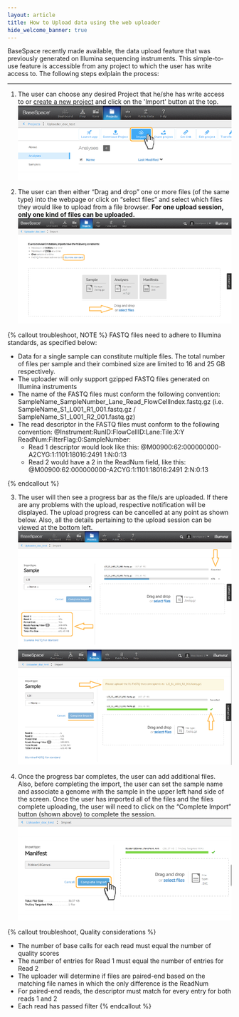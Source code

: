 ```yaml
---
layout: article
title: How to Upload data using the web uploader
hide_welcome_banner: true
---
```


BaseSpace recently made available, the data upload feature that was previously generated on Illumina sequencing instruments. This simple-to-use feature is accessible from any project to which the user has write access to. The following steps exlplain the process:

- - -

1. The user can choose any desired Project that he/she has write access to or [create a new project](/tutorials/create-a-new-project) and click on the 'Import' button at the top.
![upload button](/images/tutorials/web-uploader-import-button_767x270.png)  

2. The user can then either “Drag and drop” one or more files (of the same type) into the webpage or click on “select files” and select which files they would like to upload from a file browser. **For one upload session, only one kind of files can be uploaded.**
![upload button](/images/tutorials/web-uploader-file-selector-window_767x378.png) 

{% callout troubleshoot, NOTE %}
FASTQ files need to adhere to Illumina standards, as specified below:

 - Data for a single sample can constitute multiple files. The total number of files per sample and their combined size are limited to 16 and 25 GB respectively.
 - The uploader will only support gzipped FASTQ files generated on Illumina instruments
 - The name of the FASTQ files must conform the following convention:
		SampleName_SampleNumber_Lane_Read_FlowCellIndex.fastq.gz 
		(i.e. SampleName_S1_L001_R1_001.fastq.gz / SampleName_S1_L001_R2_001.fastq.gz)
 - The read descriptor in the FASTQ files must conform to the following convention:
	@Instrument:RunID:FlowCellID:Lane:Tile:X:Y ReadNum:FilterFlag:0:SampleNumber:
	- Read 1 descriptor would look like this:
    @M00900:62:000000000-A2CYG:1:1101:18016:2491 1:N:0:13
	- Read 2 would have a 2 in the ReadNum field, like this:
    @M00900:62:000000000-A2CYG:1:1101:18016:2491 2:N:0:13

{% endcallout %}

3. The user will then see a progress bar as the file/s are uploaded. If there are any problems with the upload, respective notification will be displayed. The upload progress can be cancelled at any point as shown below. Also, all the details pertaining to the upload session can be viewed at the bottom left. 
![upload button](/images/tutorials/web-uploader-progress-bar_767x420.png)
![upload button](/images/tutorials/web-uploader-incomplete_767x415.png) 

4. Once the progress bar completes, the user can add additional files. Also, before completing the import, the user can set the sample name and associate a genome with the sample in the upper left hand side of the screen. Once the user has imported all of the files and the files complete uploading, the user will need to click on the  “Complete Import” button (shown above) to complete the session.
![upload button](/images/tutorials/web-uploader-import-success_767x370.png) 

{% callout troubleshoot, Quality considerations %}
- The number of base calls for each read must equal the number of quality scores
- The number of entries for Read 1 must equal the number of entries for Read 2
- The uploader will determine if files are paired-end based on the matching file names in which the only difference is the ReadNum
- For paired-end reads, the descriptor must match for every entry for both reads 1 and 2
- Each read has passed filter
{% endcallout %}